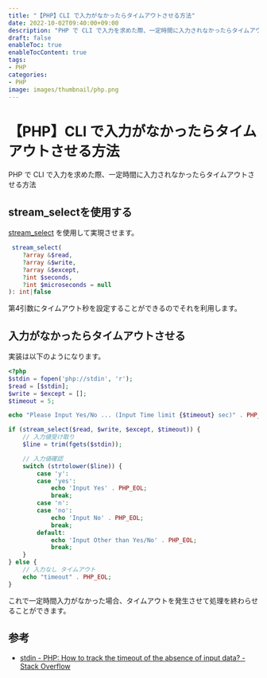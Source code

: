 ```yaml
---
title: "【PHP】CLI で入力がなかったらタイムアウトさせる方法"
date: 2022-10-02T09:40:00+09:00
description: "PHP で CLI で入力を求めた際、一定時間に入力されなかったらタイムアウトさせる方法"
draft: false
enableToc: true
enableTocContent: true
tags: 
- PHP
categories: 
- PHP
image: images/thumbnail/php.png
---
```


# 【PHP】CLI で入力がなかったらタイムアウトさせる方法
PHP で CLI で入力を求めた際、一定時間に入力されなかったらタイムアウトさせる方法

## stream_selectを使用する
<a href="https://www.php.net/manual/ja/function.stream-select.php" target="_blank" rel="nofollow noopener">stream_select</a> を使用して実現させます。

```php
 stream_select(
    ?array &$read,
    ?array &$write,
    ?array &$except,
    ?int $seconds,
    ?int $microseconds = null
): int|false
```

第4引数にタイムアウト秒を設定することができるのでそれを利用します。

## 入力がなかったらタイムアウトさせる
実装は以下のようになります。
```php
<?php
$stdin = fopen('php://stdin', 'r');
$read = [$stdin];
$write = $except = [];
$timeout = 5;

echo "Please Input Yes/No ... (Input Time limit {$timeout} sec)" . PHP_EOL;

if (stream_select($read, $write, $except, $timeout)) {
    // 入力値受け取り
    $line = trim(fgets($stdin));

    // 入力値確認
    switch (strtolower($line)) {
        case 'y':
        case 'yes':
            echo 'Input Yes' . PHP_EOL;
            break;
        case 'n':
        case 'no':
            echo 'Input No' . PHP_EOL;
            break;
        default:
            echo 'Input Other than Yes/No' . PHP_EOL;
            break;
    }
} else {
    // 入力なし タイムアウト
    echo "timeout" . PHP_EOL;
}
```

これで一定時間入力がなかった場合、タイムアウトを発生させて処理を終わらせることができます。

## 参考
* <a href="https://stackoverflow.com/questions/61224265/php-how-to-track-the-timeout-of-the-absence-of-input-data" target="_blank" rel="nofollow noopener">stdin - PHP: How to track the timeout of the absence of input data? - Stack Overflow</a>
